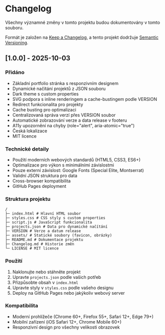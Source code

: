 # Changelog

Všechny významné změny v tomto projektu budou dokumentovány v tomto souboru.

Formát je založen na [Keep a Changelog](https://keepachangelog.com/en/1.0.0/),
a tento projekt dodržuje [Semantic Versioning](https://semver.org/spec/v2.0.0.html).

## [1.0.0] - 2025-10-03

### Přidáno
- Základní portfolio stránka s responzivním designem
- Dynamické načítání projektů z JSON souboru
- Dark theme s custom properties
- SVG podpora s inline renderingem a cache-bustingem podle VERSION
- Redirect funkcionalita pro projekty
- Cache busting pro optimalizaci
- Centralizovaná správa verzí přes VERSION soubor
- Automatické zobrazování verze a data release v footeru
- A11y upozornění na chyby (role="alert", aria-atomic="true")
- Česká lokalizace
- MIT licence


### Technické detaily
- Použití moderních webových standardů (HTML5, CSS3, ES6+)
- Optimalizace pro výkon s minimálními závislostmi
- Pouze externí závislost: Google Fonts (Special Elite, Montserrat)
- Validní JSON struktura pro data
- Cross-browser kompatibilita
- GitHub Pages deployment

### Struktura projektu
```
/
├─ index.html # Hlavní HTML soubor
├─ styles.css # CSS styly s custom properties
├─ script.js # JavaScript funkcionalita
├─ projects.json # Data pro dynamické načítání
├─ VERSION # Verze a datum release
├─ assets/ # Statické soubory (favicon, obrázky)
├─ README.md # Dokumentace projektu
├─ Changelog.md # Historie změn
└─ LICENSE # MIT licence
```

### Použití
1. Naklonujte nebo stáhněte projekt
2. Upravte `projects.json` podle vašich potřeb
3. Přizpůsobte obsah v `index.html`
4. Upravte styly v `styles.css` podle vašeho designu
5. Deploy na GitHub Pages nebo jakýkoliv webový server

### Kompatibilita
- Moderní prohlížeče (Chrome 60+, Firefox 55+, Safari 12+, Edge 79+)
- Mobilní zařízení (iOS Safari 12+, Chrome Mobile 60+)
- Responzivní design pro všechny velikosti obrazovek